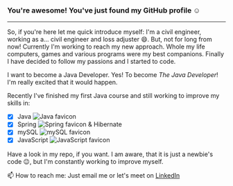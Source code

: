 ### You're awesome! You've just found my GitHub profile :relaxed:
---
So, if you're here let me quick introduce myself: 
I'm a civil engineer, working as a... civil engineer and loss adjuster :smile:. But, not for long from now! Currently I'm working to reach my new approach. Whole my life computers, games and various programs were my best companions. Finally I have decided to follow my passions and I started to code. 

I want to become a Java Developer. Yes! To become *The Java Developer*! I'm really excited that it would happen. 

Recently I've finished my first Java course and still working to improve my skills in:
- [x] Java ![Java favicon](img/java.ico)
- [x] Spring ![Spring favicon](img/spring.ico) & Hibernate
- [x] mySQL ![mySQL favicon](img/MySQL.ico)
- [x] JavaScript ![JavaScript favicon](img/JS.ico)

Have a look in my repo, if you want. I am aware, that it is just a newbie's code :wink:, but I'm constantly working to improve myself. 

📫 How to reach me: Just email me or let's meet on [LinkedIn](https://www.linkedin.com/in/wiktorkaminski1985)
